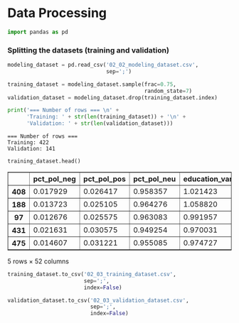 
# Data Processing


```python
import pandas as pd
```

### Splitting the datasets (training and validation)


```python
modeling_dataset = pd.read_csv('02_02_modeling_dataset.csv',
                               sep=';')
```


```python
training_dataset = modeling_dataset.sample(frac=0.75,
                                           random_state=7)
validation_dataset = modeling_dataset.drop(training_dataset.index)
```


```python
print('=== Number of rows === \n' +
      'Training: ' + str(len(training_dataset)) + '\n' +
      'Validation: ' + str(len(validation_dataset)))
```

    === Number of rows === 
    Training: 422
    Validation: 141



```python
training_dataset.head()
```




<div>
<style scoped>
    .dataframe tbody tr th:only-of-type {
        vertical-align: middle;
    }

    .dataframe tbody tr th {
        vertical-align: top;
    }

    .dataframe thead th {
        text-align: right;
    }
</style>
<table border="1" class="dataframe">
  <thead>
    <tr style="text-align: right;">
      <th></th>
      <th>pct_pol_neg</th>
      <th>pct_pol_pos</th>
      <th>pct_pol_neu</th>
      <th>education_var_01_qt_pct</th>
      <th>family_var_01_adequada_pct</th>
      <th>family_var_01_semi_adequada_pct</th>
      <th>family_var_01_inadequada_pct</th>
      <th>fertility_var_01_has_children_pct</th>
      <th>fertility_var_01_children_born_pct</th>
      <th>fertility_var_01_children_borned_live_pct</th>
      <th>...</th>
      <th>state_pr</th>
      <th>state_rj</th>
      <th>state_rn</th>
      <th>state_ro</th>
      <th>state_rr</th>
      <th>state_rs</th>
      <th>state_sc</th>
      <th>state_se</th>
      <th>state_sp</th>
      <th>state_to</th>
    </tr>
  </thead>
  <tbody>
    <tr>
      <th>408</th>
      <td>0.017929</td>
      <td>0.026417</td>
      <td>0.958357</td>
      <td>1.021423</td>
      <td>0.054541</td>
      <td>1.033242</td>
      <td>9.985730</td>
      <td>0.989622</td>
      <td>1.090811</td>
      <td>1.082467</td>
      <td>...</td>
      <td>0</td>
      <td>0</td>
      <td>0</td>
      <td>0</td>
      <td>0</td>
      <td>1</td>
      <td>0</td>
      <td>0</td>
      <td>0</td>
      <td>0</td>
    </tr>
    <tr>
      <th>188</th>
      <td>0.013723</td>
      <td>0.025105</td>
      <td>0.964276</td>
      <td>1.058820</td>
      <td>1.178352</td>
      <td>0.638225</td>
      <td>24.733100</td>
      <td>1.010927</td>
      <td>1.133640</td>
      <td>1.122890</td>
      <td>...</td>
      <td>0</td>
      <td>0</td>
      <td>0</td>
      <td>0</td>
      <td>0</td>
      <td>0</td>
      <td>1</td>
      <td>0</td>
      <td>0</td>
      <td>0</td>
    </tr>
    <tr>
      <th>97</th>
      <td>0.012676</td>
      <td>0.025575</td>
      <td>0.963083</td>
      <td>0.991957</td>
      <td>0.641255</td>
      <td>1.170128</td>
      <td>9.192867</td>
      <td>0.999439</td>
      <td>1.147375</td>
      <td>1.140280</td>
      <td>...</td>
      <td>0</td>
      <td>0</td>
      <td>0</td>
      <td>0</td>
      <td>0</td>
      <td>1</td>
      <td>0</td>
      <td>0</td>
      <td>0</td>
      <td>0</td>
    </tr>
    <tr>
      <th>431</th>
      <td>0.021631</td>
      <td>0.030575</td>
      <td>0.949254</td>
      <td>0.970031</td>
      <td>0.876919</td>
      <td>1.228749</td>
      <td>2.848914</td>
      <td>0.962917</td>
      <td>1.129891</td>
      <td>1.123553</td>
      <td>...</td>
      <td>0</td>
      <td>0</td>
      <td>0</td>
      <td>0</td>
      <td>0</td>
      <td>0</td>
      <td>0</td>
      <td>0</td>
      <td>0</td>
      <td>0</td>
    </tr>
    <tr>
      <th>475</th>
      <td>0.014607</td>
      <td>0.031221</td>
      <td>0.955085</td>
      <td>0.974727</td>
      <td>2.738600</td>
      <td>0.943244</td>
      <td>2.845043</td>
      <td>0.977073</td>
      <td>1.233269</td>
      <td>1.185966</td>
      <td>...</td>
      <td>1</td>
      <td>0</td>
      <td>0</td>
      <td>0</td>
      <td>0</td>
      <td>0</td>
      <td>0</td>
      <td>0</td>
      <td>0</td>
      <td>0</td>
    </tr>
  </tbody>
</table>
<p>5 rows × 52 columns</p>
</div>




```python
training_dataset.to_csv('02_03_training_dataset.csv',
                        sep=';',
                        index=False)
```


```python
validation_dataset.to_csv('02_03_validation_dataset.csv',
                          sep=';',
                          index=False)
```
